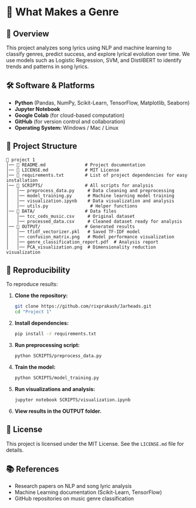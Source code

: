 # 🎵 What Makes a Genre

## 📌 Overview
This project analyzes song lyrics using NLP and machine learning to classify genres, predict success, and explore lyrical evolution over time. We use models such as Logistic Regression, SVM, and DistilBERT to identify trends and patterns in song lyrics.

## 🛠️ Software & Platforms
- **Python** (Pandas, NumPy, Scikit-Learn, TensorFlow, Matplotlib, Seaborn)
- **Jupyter Notebook**
- **Google Colab** (for cloud-based computation)
- **GitHub** (for version control and collaboration)
- **Operating System:** Windows / Mac / Linux

## 📁 Project Structure
```
📂 project 1
│── 📄 README.md               # Project documentation
│── 📄 LICENSE.md              # MIT License
│── 📄 requirements.txt        # List of project dependencies for easy installation
│── 📂 SCRIPTS/                # All scripts for analysis
│   │── preprocess_data.py     # Data cleaning and preprocessing
│   │── model_training.py      # Machine learning model training
│   │── visualization.ipynb    # Data visualization and analysis
│   │── utils.py                # Helper functions
│── 📂 DATA/                   # Data files
│   │── tcc_ceds_music.csv     # Original dataset
│   │── processed_data.csv     # Cleaned dataset ready for analysis
│── 📂 OUTPUT/                 # Generated results
│   │── tfidf_vectorizer.pkl   # Saved TF-IDF model
│   │── confusion_matrix.png   # Model performance visualization
│   │── genre_classification_report.pdf  # Analysis report
│   │── PCA_visualization.png  # Dimensionality reduction visualization
```

## 🔄 Reproducibility
To reproduce results:
1. **Clone the repository:**
   ```bash
   git clone https://github.com/rixprakash/Jarheads.git
   cd "Project 1"
   ```
2. **Install dependencies:**
   ```bash
   pip install -r requirements.txt
   ```
3. **Run preprocessing script:**
   ```bash
   python SCRIPTS/preprocess_data.py
   ```
4. **Train the model:**
   ```bash
   python SCRIPTS/model_training.py
   ```
5. **Run visualizations and analysis:**
   ```bash
   jupyter notebook SCRIPTS/visualization.ipynb
   ```
6. **View results in the OUTPUT folder.**

## 📜 License
This project is licensed under the MIT License. See the `LICENSE.md` file for details.

## 📚 References
- Research papers on NLP and song lyric analysis
- Machine Learning documentation (Scikit-Learn, TensorFlow)
- GitHub repositories on music genre classification

